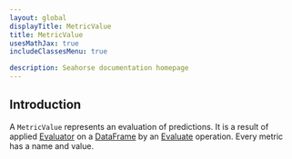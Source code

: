 ```yaml
---
layout: global
displayTitle: MetricValue
title: MetricValue
usesMathJax: true
includeClassesMenu: true

description: Seahorse documentation homepage
---
```

## Introduction

A `MetricValue` represents an evaluation of predictions. It is a result of
applied [Evaluator](../classes/evaluator.html) on a [DataFrame](../classes/dataframe.html)
by an [Evaluate](../operations/evaluate.html) operation.
Every metric has a name and value.
